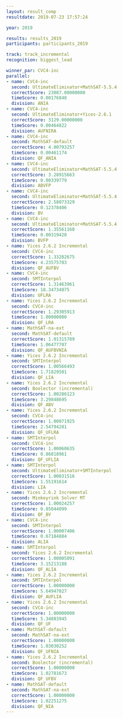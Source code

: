 ```yaml
---
layout: result_comp
resultdate: 2019-07-23 17:57:24

year: 2019

results: results_2019
participants: participants_2019

track: track_incremental
recognition: biggest_lead

winner_par: CVC4-inc
parallel:
- name: CVC4-inc
  second: UltimateEliminator+MathSAT-5.5.4
  correctScore: 23087.00000000
  timeScore: 0.00176848
  division: ANIA
- name: CVC4-inc
  second: UltimateEliminator+Yices-2.6.1
  correctScore: 3129.00000000
  timeScore: 0.00464822
  division: AUFNIRA
- name: CVC4-inc
  second: MathSAT-default
  correctScore: 4.00793257
  timeScore: 0.00461174
  division: QF_ANIA
- name: CVC4-inc
  second: UltimateEliminator+MathSAT-5.5.4
  correctScore: 3.28915663
  timeScore: 0.00339779
  division: ABVFP
- name: CVC4-inc
  second: UltimateEliminator+MathSAT-5.5.4
  correctScore: 2.58073329
  timeScore: 0.12378406
  division: BV
- name: CVC4-inc
  second: UltimateEliminator+MathSAT-5.5.4
  correctScore: 1.35561160
  timeScore: 0.00319420
  division: BVFP
- name: Yices 2.6.2 Incremental
  second: CVC4-inc
  correctScore: 1.33282675
  timeScore: 4.23575783
  division: QF_AUFBV
- name: CVC4-inc
  second: SMTInterpol
  correctScore: 1.31463961
  timeScore: 18.34734075
  division: UFLRA
- name: Yices 2.6.2 Incremental
  second: CVC4-inc
  correctScore: 1.29305913
  timeScore: 1.00000000
  division: QF_LRA
- name: MathSAT-na-ext
  second: MathSAT-default
  correctScore: 1.01315789
  timeScore: 1.06477707
  division: QF_AUFBVNIA
- name: Yices 2.6.2 Incremental
  second: SMTInterpol
  correctScore: 1.00566493
  timeScore: 1.71829501
  division: QF_LIA
- name: Yices 2.6.2 Incremental
  second: Boolector (incremental)
  correctScore: 1.00286123
  timeScore: 3.29848695
  division: QF_ABV
- name: Yices 2.6.2 Incremental
  second: CVC4-inc
  correctScore: 1.00071925
  timeScore: 2.54794281
  division: QF_UFLRA
- name: SMTInterpol
  second: CVC4-inc
  correctScore: 1.00060635
  timeScore: 0.86818961
  division: QF_UFLIA
- name: SMTInterpol
  second: UltimateEliminator+SMTInterpol
  correctScore: 1.00031516
  timeScore: 1.55191614
  division: LIA
- name: Yices 2.6.2 Incremental
  second: Minkeyrink Solver MT
  correctScore: 1.00024257
  timeScore: 0.85044099
  division: QF_BV
- name: CVC4-inc
  second: SMTInterpol
  correctScore: 1.00007406
  timeScore: 0.67184884
  division: ALIA
- name: SMTInterpol
  second: Yices 2.6.2 Incremental
  correctScore: 1.00005091
  timeScore: 3.15213188
  division: QF_ALIA
- name: Yices 2.6.2 Incremental
  second: SMTInterpol
  correctScore: 1.00000000
  timeScore: 5.64947027
  division: QF_AUFLIA
- name: Yices 2.6.2 Incremental
  second: CVC4-inc
  correctScore: 1.00000000
  timeScore: 5.34883945
  division: QF_UF
- name: MathSAT-default
  second: MathSAT-na-ext
  correctScore: 1.00000000
  timeScore: 1.03030252
  division: QF_UFNIA
- name: Yices 2.6.2 Incremental
  second: Boolector (incremental)
  correctScore: 1.00000000
  timeScore: 1.02781673
  division: QF_UFBV
- name: MathSAT-default
  second: MathSAT-na-ext
  correctScore: 1.00000000
  timeScore: 1.02251275
  division: QF_NIA
---
```

